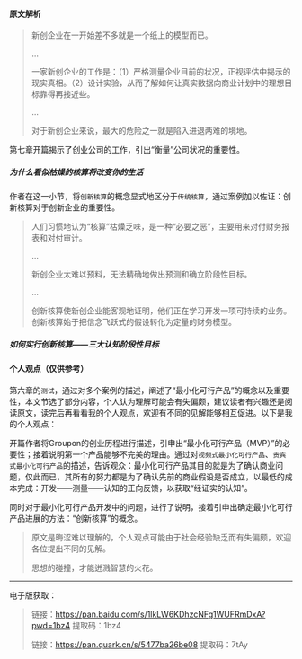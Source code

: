 #### 原文解析

>新创企业在一开始差不多就是一个纸上的模型而已。
>
>...
>
>一家新创企业的工作是：（1）严格测量企业目前的状况，正视评估中揭示的现实真相。（2）设计实验，从而了解如何让真实数据向商业计划中的理想目标靠得再接近些。
>
>...
>
>对于新创企业来说，最大的危险之一就是陷入进退两难的境地。

第七章开篇揭示了创业公司的工作，引出“衡量”公司状况的重要性。

##### 为什么看似枯燥的核算将改变你的生活

作者在这一小节，将`创新核算`的概念显式地区分于`传统核算`，通过案例加以佐证：创新核算对于创新企业的重要性。

>人们习惯地认为“核算”枯燥乏味，是一种“必要之恶”，主要用来对付财务报表和对付审计。
>
>...
>
>新创企业太难以预料，无法精确地做出预测和确立阶段性目标。
>
>...
>
>创新核算使新创企业能客观地证明，他们正在学习开发一项可持续的业务。创新核算始于把信念飞跃式的假设转化为定量的财务模型。

##### 如何实行创新核算——三大认知阶段性目标



#### 个人观点（仅供参考）

第六章的`测试`，通过对多个案例的描述，阐述了“最小化可行产品”的概念以及重要性，本文节选了部分内容，个人认为理解可能会有失偏颇，建议读者有兴趣还是阅读原文，读完后再看看我的个人观点，欢迎有不同的见解能够相互促进。以下是我的个人观点：

开篇作者将Groupon的创业历程进行描述，引申出“最小化可行产品（MVP）”的必要性；接着说明第一个产品能够不完美的理由。通过对`视频式最小化可行产品`、`贵宾式最小化可行产品`的描述，告诉观众：最小化可行产品其目的就是为了确认商业问题，仅此而已，其所有的努力都是为了确认先前的商业假设是否成立，以最低的成本完成：开发——测量——认知的正向反馈，以获取“经证实的认知”。

同时对于最小化可行产品开发中的问题，进行了说明，接着引申出确定最小化可行产品进展的方法：“创新核算”的概念。

>原文是晦涩难以理解的，个人观点可能由于社会经验缺乏而有失偏颇，欢迎各位提出不同的见解。
>
>思想的碰撞，才能迸溅智慧的火花。

-----------

电子版获取：

>链接：https://pan.baidu.com/s/1lkLW6KDhzcNFg1WUFRmDxA?pwd=1bz4 
>提取码：1bz4
>
>链接：https://pan.quark.cn/s/5477ba26be08 
>提取码：7tAy
